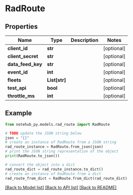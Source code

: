 # RadRoute

## Properties

| Name              | Type          | Description | Notes      |
| ----------------- | ------------- | ----------- | ---------- |
| **client_id**     | **str**       |             | [optional] |
| **client_secret** | **str**       |             | [optional] |
| **data_feed_key** | **str**       |             | [optional] |
| **event_id**      | **int**       |             | [optional] |
| **fleets**        | **List[str]** |             | [optional] |
| **test_api**      | **bool**      |             | [optional] |
| **throttle_ms**   | **int**       |             | [optional] |

## Example

```python
from notehub_py.models.rad_route import RadRoute

# TODO update the JSON string below
json = "{}"
# create an instance of RadRoute from a JSON string
rad_route_instance = RadRoute.from_json(json)
# print the JSON string representation of the object
print(RadRoute.to_json())

# convert the object into a dict
rad_route_dict = rad_route_instance.to_dict()
# create an instance of RadRoute from a dict
rad_route_from_dict = RadRoute.from_dict(rad_route_dict)
```

[[Back to Model list]](../README.md#documentation-for-models) [[Back to API list]](../README.md#documentation-for-api-endpoints) [[Back to README]](../README.md)
